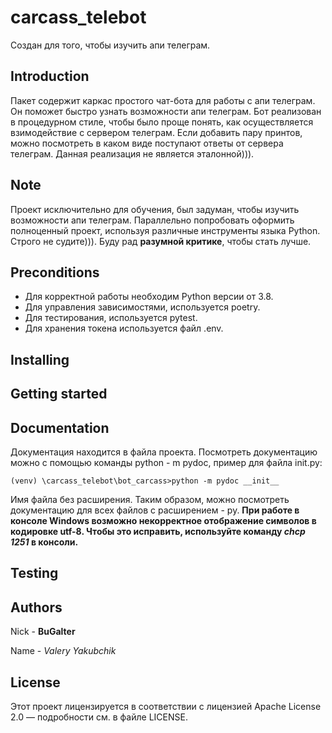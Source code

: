# carcass_telebot

Создан для того, чтобы изучить апи телеграм.

## Introduction

Пакет содержит каркас простого чат-бота для работы с апи телеграм. Он поможет
быстро узнать возможности апи телеграм. Бот реализован в процедурном стиле,
чтобы было проще понять, как осуществляется взимодействие с сервером телеграм.
Если добавить пару принтов, можно посмотреть в каком виде поступают ответы от
сервера телеграм. Данная реализация не является эталонной))).

## Note

Проект исключительно для обучения, был задуман, чтобы изучить возможности апи телеграм.
Параллельно попробовать оформить полноценный проект, используя различные инструменты
языка Python. Строго не судите))). Буду рад **разумной критике**, чтобы стать лучше.

## Preconditions

* Для корректной работы необходим Python версии от 3.8.
* Для управления зависимостями, используется poetry.
* Для тестирования, используется pytest.
* Для хранения токена используется файл .env.

## Installing

## Getting started


## Documentation

Документация находится в файла проекта.
Посмотреть документацию можно с помощью команды python - m pydoc, пример для файла init.py:
```
(venv) \carcass_telebot\bot_carcass>python -m pydoc __init__ 
```
Имя файла без расширения. Таким образом, можно посмотреть документацию для всех
файлов с расширением - py.
**При работе в консоле Windows возможно некорректное отображение символов в кодировке utf-8.
Чтобы это исправить, используйте команду *chcp 1251* в консоли.**

## Testing

## Authors

Nick - **BuGalter**

Name - *Valery Yakubchik*

## License

Этот проект лицензируется в соответствии с лицензией Apache License 2.0 — подробности 
см. в файле LICENSE.